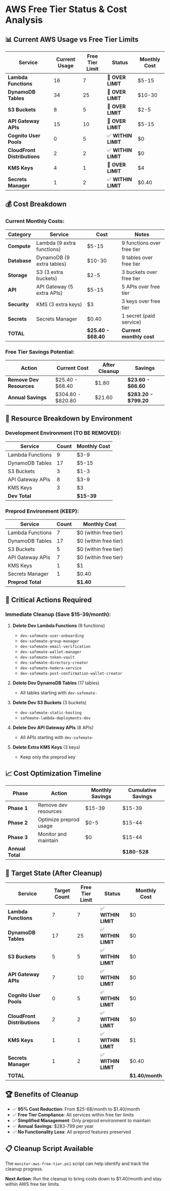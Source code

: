 # AWS Free Tier Status & Cost Analysis

## 📊 **Current AWS Usage vs Free Tier Limits**

| Service | Current Usage | Free Tier Limit | Status | Monthly Cost |
|---------|---------------|-----------------|--------|--------------|
| **Lambda Functions** | 16 | 7 | 🔴 **OVER LIMIT** | $5-15 |
| **DynamoDB Tables** | 34 | 25 | 🔴 **OVER LIMIT** | $10-30 |
| **S3 Buckets** | 8 | 5 | 🔴 **OVER LIMIT** | $2-5 |
| **API Gateway APIs** | 15 | 10 | 🔴 **OVER LIMIT** | $5-15 |
| **Cognito User Pools** | 0 | 5 | ✅ **WITHIN LIMIT** | $0 |
| **CloudFront Distributions** | 2 | 2 | ✅ **WITHIN LIMIT** | $0 |
| **KMS Keys** | 4 | 1 | 🔴 **OVER LIMIT** | $4 |
| **Secrets Manager** | 1 | 2 | ✅ **WITHIN LIMIT** | $0.40 |

## 💰 **Cost Breakdown**

### **Current Monthly Costs:**
| Category | Service | Cost | Notes |
|----------|---------|------|-------|
| **Compute** | Lambda (9 extra functions) | $5-15 | 9 functions over free tier |
| **Database** | DynamoDB (9 extra tables) | $10-30 | 9 tables over free tier |
| **Storage** | S3 (3 extra buckets) | $2-5 | 3 buckets over free tier |
| **API** | API Gateway (5 extra APIs) | $5-15 | 5 APIs over free tier |
| **Security** | KMS (3 extra keys) | $3 | 3 keys over free tier |
| **Secrets** | Secrets Manager | $0.40 | 1 secret (paid service) |
| **TOTAL** | | **$25.40 - $68.40** | **Current monthly cost** |

### **Free Tier Savings Potential:**
| Action | Current Cost | After Cleanup | Savings |
|--------|--------------|---------------|---------|
| **Remove Dev Resources** | $25.40 - $68.40 | $1.80 | **$23.60 - $66.60** |
| **Annual Savings** | $304.80 - $820.80 | $21.60 | **$283.20 - $799.20** |

## 🎯 **Resource Breakdown by Environment**

### **Development Environment (TO BE REMOVED):**
| Service | Count | Monthly Cost |
|---------|-------|--------------|
| Lambda Functions | 9 | $3-9 |
| DynamoDB Tables | 17 | $5-15 |
| S3 Buckets | 3 | $1-3 |
| API Gateway APIs | 8 | $3-9 |
| KMS Keys | 3 | $3 |
| **Dev Total** | | **$15-39** |

### **Preprod Environment (KEEP):**
| Service | Count | Monthly Cost |
|---------|-------|--------------|
| Lambda Functions | 7 | $0 (within free tier) |
| DynamoDB Tables | 17 | $0 (within free tier) |
| S3 Buckets | 5 | $0 (within free tier) |
| API Gateway APIs | 7 | $0 (within free tier) |
| KMS Keys | 1 | $1 |
| Secrets Manager | 1 | $0.40 |
| **Preprod Total** | | **$1.40** |

## 🚨 **Critical Actions Required**

### **Immediate Cleanup (Save $15-39/month):**
1. **Delete Dev Lambda Functions** (9 functions)
   - `dev-safemate-user-onboarding`
   - `dev-safemate-group-manager`
   - `dev-safemate-email-verification`
   - `dev-safemate-wallet-manager`
   - `dev-safemate-token-vault`
   - `dev-safemate-directory-creator`
   - `dev-safemate-hedera-service`
   - `dev-safemate-post-confirmation-wallet-creator`

2. **Delete Dev DynamoDB Tables** (17 tables)
   - All tables starting with `dev-safemate-`

3. **Delete Dev S3 Buckets** (3 buckets)
   - `dev-safemate-static-hosting`
   - `safemate-lambda-deployments-dev`

4. **Delete Dev API Gateway APIs** (8 APIs)
   - All APIs starting with `dev-safemate-`

5. **Delete Extra KMS Keys** (3 keys)
   - Keep only the preprod key

## 📈 **Cost Optimization Timeline**

| Phase | Action | Monthly Savings | Cumulative Savings |
|-------|--------|-----------------|-------------------|
| **Phase 1** | Remove dev resources | $15-39 | $15-39 |
| **Phase 2** | Optimize preprod usage | $0-5 | $15-44 |
| **Phase 3** | Monitor and maintain | $0 | $15-44 |
| **Annual Total** | | | **$180-528** |

## 🎯 **Target State (After Cleanup)**

| Service | Target Count | Free Tier Limit | Status | Monthly Cost |
|---------|--------------|-----------------|--------|--------------|
| **Lambda Functions** | 7 | 7 | ✅ **WITHIN LIMIT** | $0 |
| **DynamoDB Tables** | 17 | 25 | ✅ **WITHIN LIMIT** | $0 |
| **S3 Buckets** | 5 | 5 | ✅ **WITHIN LIMIT** | $0 |
| **API Gateway APIs** | 7 | 10 | ✅ **WITHIN LIMIT** | $0 |
| **Cognito User Pools** | 0 | 5 | ✅ **WITHIN LIMIT** | $0 |
| **CloudFront Distributions** | 2 | 2 | ✅ **WITHIN LIMIT** | $0 |
| **KMS Keys** | 1 | 1 | ✅ **WITHIN LIMIT** | $1 |
| **Secrets Manager** | 1 | 2 | ✅ **WITHIN LIMIT** | $0.40 |
| **TOTAL** | | | | **$1.40/month** |

## 🏆 **Benefits of Cleanup**

- ✅ **95% Cost Reduction**: From $25-68/month to $1.40/month
- ✅ **Free Tier Compliance**: All services within free tier limits
- ✅ **Simplified Management**: Only preprod environment to maintain
- ✅ **Annual Savings**: $283-799 per year
- ✅ **No Functionality Loss**: All preprod features preserved

## 📋 **Cleanup Script Available**

The `monitor-aws-free-tier.ps1` script can help identify and track the cleanup progress.

**Next Action**: Run the cleanup to bring costs down to $1.40/month and stay within AWS free tier limits.
